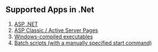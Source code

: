 ## Supported Apps in .Net

1. [ASP .NET](https://github.com/cloudfoundry-incubator/wats/tree/af669382b4639e7605afc23f1dc8d48d8bfa5dd1/assets/nora/NoraPublished)
1. [ASP Classic / Active Server Pages](https://github.com/cloudfoundry-incubator/wats/tree/af669382b4639e7605afc23f1dc8d48d8bfa5dd1/assets/asp-classic)
1. [Windows-compiled executables](https://github.com/cloudfoundry-incubator/wats/tree/af669382b4639e7605afc23f1dc8d48d8bfa5dd1/assets/webapp)
1. [Batch scripts (with a manually specified start command)](https://github.com/cloudfoundry-incubator/wats/tree/af669382b4639e7605afc23f1dc8d48d8bfa5dd1/assets/batch-script)
